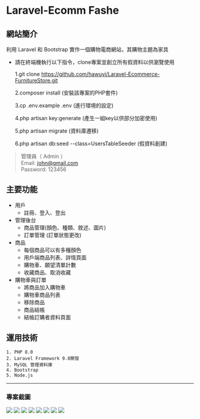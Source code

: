 # Laravel-Ecomm Fashe

## 網站簡介
利用 Laravel 和 Bootstrap 實作一個購物電商網站，其購物主題為家具
* 請在終端機執行以下指令，clone專案並創立所有假資料以供瀏覽使用
  
  1.git clone https://github.com/hawuyi/Laravel-Ecommerce-FurnitureStore.git
  
  2.composer install         (安裝該專案的PHP套件)
  
  3.cp .env.example .env      (進行環境的設定)
  
  4.php artisan key:generate  (產生一組key以供部分加密使用)
  
  5.php artisan migrate       (資料庫遷移)
  
  6.php artisan db:seed --class=UsersTableSeeder (假資料創建)

> 管理員（ Admin ）<BR>
> Email: john@gmail.com <BR>
> Password: 123456 <BR>

## 主要功能
* 用戶
	* 註冊、登入、登出	
* 管理後台
	* 商品管理(顏色、種類、敘述、圖片)
	* 訂單管理 (訂單狀態更改)
* 商品
	* 每個商品可以有多種顏色
	* 用戶端商品列表、詳情頁面
    * 購物車、願望清單計數  
	* 收藏商品、取消收藏
* 購物車與訂單
	* 將商品加入購物車
	* 購物車商品列表
	* 移除商品
	* 商品結帳
    * 結帳訂購者資料頁面

## 運用技術
    1. PHP 8.0
    2. Laravel Framework 9.0開發
    3. MySQL 管理資料庫
    4. Bootstrap  
    5. Node.js
***
### 專案截圖
![](https://i.imgur.com/QfYxZ1x.png)
![](https://i.imgur.com/UH5iE6V.png)
![](https://i.imgur.com/9jRrBSP.png)
![](https://i.imgur.com/bYmlTaK.png)
![](https://i.imgur.com/xyUKoQA.png)
![](https://i.imgur.com/butkwL9.png)
![](https://i.imgur.com/Qa60Lda.png)
![](https://i.imgur.com/RM8zrWA.png)

